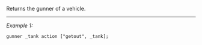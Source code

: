 Returns the gunner of a vehicle.


---
*Example 1:*
```sqf
gunner _tank action ["getout", _tank];
```